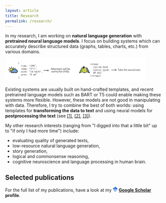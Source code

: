 ```yaml
---
layout: article
title: Research
permalink: /research/
---
```

In my research, I am working on **natural language generation** with **pretrained neural language models**. I focus on building systems which can accurately describe structured data (graphs, tables, charts, etc.) from various domains.

<img src="/assets/d2t.png" alt="d2t" style="max-width: 90%; margin: auto;">

Existing systems are usually built on hand-crafted templates, and recent pretrained language models such as BART or T5 could enable making these systems more flexible. However, these models are not good in manipulating with data. Therefore, I try to combine the best of both worlds: using templates for **transforming the data to text** and using neural models for **postprocessing the text** (see [[1]](#neural_pipeline), [[2]](#iterative_editing), [[3]](#text_in_context)).


My other research interests (ranging from "I digged into that a little bit" up to "if only I had more time") include:
- evaluating quality of generated texts,
- low-resource natural language generation,
- story generation,
- logical and commonsense reasoning,
- cognitive neuroscience and language processing in human brain.


## Selected publications
For the full list of my publications, have a look at my **<img src="/assets/icons/scholar.png" style="display: inline"> [Google Scholar](https://scholar.google.cz/citations?user=6NnuRB8AAAAJ) profile**.